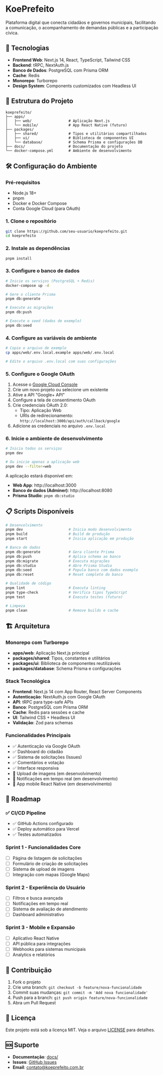 # KoePrefeito

Plataforma digital que conecta cidadãos e governos municipais, facilitando a comunicação, o acompanhamento de demandas públicas e a participação cívica.

## 🚀 Tecnologias

- **Frontend Web**: Next.js 14, React, TypeScript, Tailwind CSS
- **Backend**: tRPC, NextAuth.js
- **Banco de Dados**: PostgreSQL com Prisma ORM
- **Cache**: Redis
- **Monorepo**: Turborepo
- **Design System**: Components customizados com Headless UI

## 📁 Estrutura do Projeto

```
koeprefeito/
├── apps/
│   ├── web/                 # Aplicação Next.js
│   └── mobile/              # App React Native (futuro)
├── packages/
│   ├── shared/              # Tipos e utilitários compartilhados
│   ├── ui/                  # Biblioteca de componentes UI
│   └── database/            # Schema Prisma e configurações DB
├── docs/                    # Documentação do projeto
└── docker-compose.yml       # Ambiente de desenvolvimento
```

## 🛠️ Configuração do Ambiente

### Pré-requisitos

- Node.js 18+
- pnpm
- Docker e Docker Compose
- Conta Google Cloud (para OAuth)

### 1. Clone o repositório

```bash
git clone https://github.com/seu-usuario/koeprefeito.git
cd koeprefeito
```

### 2. Instale as dependências

```bash
pnpm install
```

### 3. Configure o banco de dados

```bash
# Inicie os serviços (PostgreSQL + Redis)
docker-compose up -d

# Gere o cliente Prisma
pnpm db:generate

# Execute as migrações
pnpm db:push

# Execute o seed (dados de exemplo)
pnpm db:seed
```

### 4. Configure as variáveis de ambiente

```bash
# Copie o arquivo de exemplo
cp apps/web/.env.local.example apps/web/.env.local

# Edite o arquivo .env.local com suas configurações
```

### 5. Configure o Google OAuth

1. Acesse o [Google Cloud Console](https://console.cloud.google.com)
2. Crie um novo projeto ou selecione um existente
3. Ative a API "Google+ API"
4. Configure a tela de consentimento OAuth
5. Crie credenciais OAuth 2.0:
   - Tipo: Aplicação Web
   - URIs de redirecionamento: `http://localhost:3000/api/auth/callback/google`
6. Adicione as credenciais no arquivo `.env.local`

### 6. Inicie o ambiente de desenvolvimento

```bash
# Inicia todos os serviços
pnpm dev

# Ou inicie apenas a aplicação web
pnpm dev --filter=web
```

A aplicação estará disponível em:
- **Web App**: http://localhost:3000
- **Banco de dados (Adminer)**: http://localhost:8080
- **Prisma Studio**: `pnpm db:studio`

## 📋 Scripts Disponíveis

```bash
# Desenvolvimento
pnpm dev                     # Inicia modo desenvolvimento
pnpm build                   # Build de produção
pnpm start                   # Inicia aplicação em produção

# Banco de dados
pnpm db:generate             # Gera cliente Prisma
pnpm db:push                 # Aplica schema ao banco
pnpm db:migrate              # Executa migrações
pnpm db:studio               # Abre Prisma Studio
pnpm db:seed                 # Popula banco com dados exemplo
pnpm db:reset                # Reset completo do banco

# Qualidade de código
pnpm lint                    # Executa linting
pnpm type-check              # Verifica tipos TypeScript
pnpm test                    # Executa testes (futuro)

# Limpeza
pnpm clean                   # Remove builds e cache
```

## 🏗️ Arquitetura

### Monorepo com Turborepo
- **apps/web**: Aplicação Next.js principal
- **packages/shared**: Tipos, constantes e utilitários
- **packages/ui**: Biblioteca de componentes reutilizáveis
- **packages/database**: Schema Prisma e configurações

### Stack Tecnológica
- **Frontend**: Next.js 14 com App Router, React Server Components
- **Autenticação**: NextAuth.js com Google OAuth
- **API**: tRPC para type-safe APIs
- **Banco**: PostgreSQL com Prisma ORM
- **Cache**: Redis para sessões e cache
- **UI**: Tailwind CSS + Headless UI
- **Validação**: Zod para schemas

### Funcionalidades Principais
- ✅ Autenticação via Google OAuth
- ✅ Dashboard do cidadão
- ✅ Sistema de solicitações (Issues)
- ✅ Comentários e votação
- ✅ Interface responsiva
- 🔄 Upload de imagens (em desenvolvimento)
- 🔄 Notificações em tempo real (em desenvolvimento)
- 🔄 App mobile React Native (em desenvolvimento)

## 🎯 Roadmap

### ✅ CI/CD Pipeline
- ✅ GitHub Actions configurado
- ✅ Deploy automático para Vercel
- ✅ Testes automatizados

### Sprint 1 - Funcionalidades Core
- [ ] Página de listagem de solicitações
- [ ] Formulário de criação de solicitações
- [ ] Sistema de upload de imagens
- [ ] Integração com mapas (Google Maps)

### Sprint 2 - Experiência do Usuário
- [ ] Filtros e busca avançada
- [ ] Notificações em tempo real
- [ ] Sistema de avaliação de atendimento
- [ ] Dashboard administrativo

### Sprint 3 - Mobile e Expansão
- [ ] Aplicativo React Native
- [ ] API pública para integrações
- [ ] Webhooks para sistemas municipais
- [ ] Analytics e relatórios

## 🤝 Contribuição

1. Fork o projeto
2. Crie uma branch: `git checkout -b feature/nova-funcionalidade`
3. Commit suas mudanças: `git commit -m 'Add nova funcionalidade'`
4. Push para a branch: `git push origin feature/nova-funcionalidade`
5. Abra um Pull Request

## 📄 Licença

Este projeto está sob a licença MIT. Veja o arquivo [LICENSE](LICENSE) para detalhes.

## 🆘 Suporte

- **Documentação**: [docs/](./docs/)
- **Issues**: [GitHub Issues](https://github.com/seu-usuario/koeprefeito/issues)
- **Email**: contato@koeprefeito.com.br